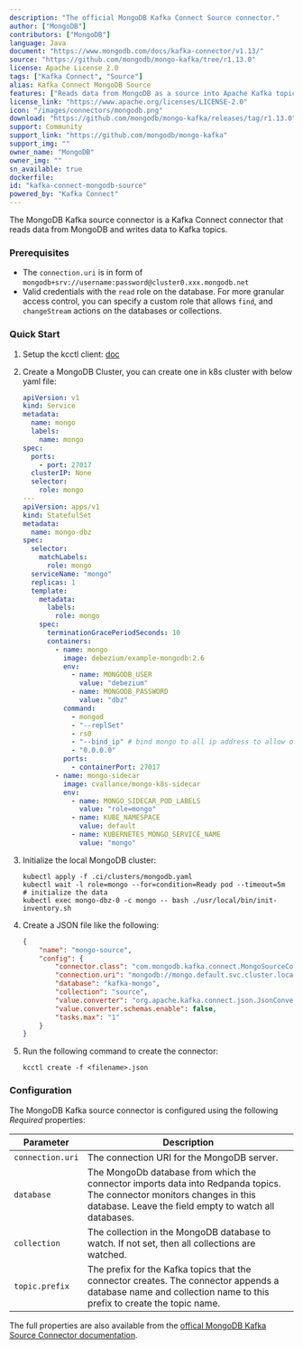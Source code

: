 ```yaml
---
description: "The official MongoDB Kafka Connect Source connector." 
author: ["MongoDB"]
contributors: ["MongoDB"]
language: Java
document: "https://www.mongodb.com/docs/kafka-connector/v1.13/"
source: "https://github.com/mongodb/mongo-kafka/tree/r1.13.0"
license: Apache License 2.0
tags: ["Kafka Connect", "Source"]
alias: Kafka Connect MongoDB Source
features: ["Reads data from MongoDB as a source into Apache Kafka topics"]
license_link: "https://www.apache.org/licenses/LICENSE-2.0"
icon: "/images/connectors/mongodb.png"
download: "https://github.com/mongodb/mongo-kafka/releases/tag/r1.13.0"
support: Community
support_link: "https://github.com/mongodb/mongo-kafka"
support_img: ""
owner_name: "MongoDB"
owner_img: ""
sn_available: true
dockerfile: 
id: "kafka-connect-mongodb-source"
powered_by: "Kafka Connect"
---
```


The MongoDB Kafka source connector is a Kafka Connect connector that reads data from MongoDB and writes data to Kafka topics.

### Prerequisites

- The `connection.uri` is in form of `mongodb+srv://username:password@cluster0.xxx.mongodb.net`
- Valid credentials with the `read` role on the database. For more granular access control, you can specify a custom role that allows `find`, and `changeStream` actions on the databases or collections.

### Quick Start

1. Setup the kcctl client: [doc](https://docs.streamnative.io/docs/kafka-connect-setup)
2. Create a MongoDB Cluster, you can create one in k8s cluster with below yaml file:
    ```yaml
    apiVersion: v1
    kind: Service
    metadata:
      name: mongo
      labels:
        name: mongo
    spec:
      ports:
        - port: 27017
      clusterIP: None
      selector:
        role: mongo
    ---
    apiVersion: apps/v1
    kind: StatefulSet
    metadata:
      name: mongo-dbz
    spec:
      selector:
        matchLabels:
          role: mongo
      serviceName: "mongo"
      replicas: 1
      template:
        metadata:
          labels:
            role: mongo
        spec:
          terminationGracePeriodSeconds: 10
          containers:
            - name: mongo
              image: debezium/example-mongodb:2.6
              env:
                - name: MONGODB_USER
                  value: "debezium"
                - name: MONGODB_PASSWORD
                  value: "dbz"
              command:
                - mongod
                - "--replSet"
                - rs0
                - "--bind_ip" # bind mongo to all ip address to allow others to access
                - "0.0.0.0"
              ports:
                - containerPort: 27017
            - name: mongo-sidecar
              image: cvallance/mongo-k8s-sidecar
              env:
                - name: MONGO_SIDECAR_POD_LABELS
                  value: "role=mongo"
                - name: KUBE_NAMESPACE
                  value: default
                - name: KUBERNETES_MONGO_SERVICE_NAME
                  value: "mongo"
    ```
3. Initialize the local MongoDB cluster:
    ```shell
    kubectl apply -f .ci/clusters/mongodb.yaml
    kubectl wait -l role=mongo --for=condition=Ready pod --timeout=5m
    # initialize the data
    kubectl exec mongo-dbz-0 -c mongo -- bash ./usr/local/bin/init-inventory.sh
    ```

4. Create a JSON file like the following:
    ```json
    {
        "name": "mongo-source",
        "config": {
            "connector.class": "com.mongodb.kafka.connect.MongoSourceConnector",
            "connection.uri": "mongodb://mongo.default.svc.cluster.local:27017/?authSource=admin",
            "database": "kafka-mongo",
            "collection": "source",
            "value.converter": "org.apache.kafka.connect.json.JsonConverter",
            "value.converter.schemas.enable": false,
            "tasks.max": "1"
        }
    }
    ```

5. Run the following command to create the connector:
    ```shell
    kcctl create -f <filename>.json
   ```

### Configuration

The MongoDB Kafka source connector is configured using the following *Required* properties:

Parameter | Description 
-|-
`connection.uri` | The connection URI for the MongoDB server. 
`database` | The MongoDb database from which the connector imports data into Redpanda topics. The connector monitors changes in this database. Leave the field empty to watch all databases.
`collection` | The collection in the MongoDB database to watch. If not set, then all collections are watched.
`topic.prefix` | The prefix for the Kafka topics that the connector creates. The connector appends a database name and collection name to this prefix to create the topic name.

The full properties are also available from the [offical MongoDB Kafka Source Connector documentation](https://www.mongodb.com/docs/kafka-connector/v1.13/source-connector/configuration-properties/).
